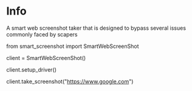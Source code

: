 # Info

A smart web screenshot taker that is designed to bypass several issues commonly faced by scapers

from smart_screenshot import SmartWebScreenShot


client = SmartWebScreenShot()

client.setup_driver()

client.take_screenshot("https://www.google.com")